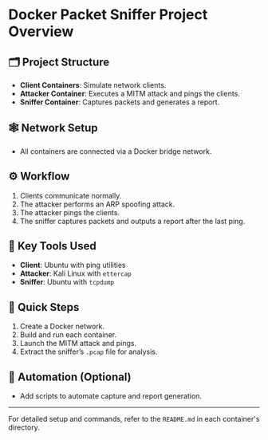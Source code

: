 # Docker Packet Sniffer Project Overview

## 🗂 Project Structure
- **Client Containers**: Simulate network clients.
- **Attacker Container**: Executes a MITM attack and pings the clients.
- **Sniffer Container**: Captures packets and generates a report.

## 🕸 Network Setup
- All containers are connected via a Docker bridge network.

## ⚙️ Workflow
1. Clients communicate normally.
2. The attacker performs an ARP spoofing attack.
3. The attacker pings the clients.
4. The sniffer captures packets and outputs a report after the last ping.

## 🧩 Key Tools Used
- **Client**: Ubuntu with ping utilities
- **Attacker**: Kali Linux with `ettercap`
- **Sniffer**: Ubuntu with `tcpdump`

## 🚀 Quick Steps
1. Create a Docker network.
2. Build and run each container.
3. Launch the MITM attack and pings.
4. Extract the sniffer’s `.pcap` file for analysis.

## 📝 Automation (Optional)
- Add scripts to automate capture and report generation.

---

For detailed setup and commands, refer to the `README.md` in each container's directory.
